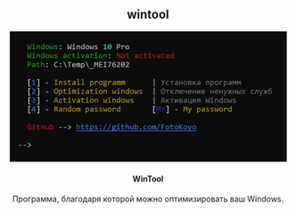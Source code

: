 <div align="center">
  <h2>wintool</h2>
  <img src="https://github.com/conn01sseur/wintool/blob/main/photo_2024-04-12_06-11-54.jpg" alt="PNG" style="width:auto; height:auto"/>
  <h4>WinTool</h4>
  <p>Программа, благодаря которой можно оптимизировать ваш Windows.</p>
</div>
